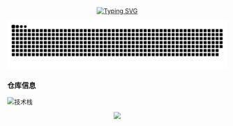 <div align="center">
  <a href="https://github.com/MashiroJ/">
    <img src="https://readme-typing-svg.demolab.com?font=Fira+Code&pause=1000&color=024EF7&width=435&lines=昨日之深渊,今日之浅谈！&center=true&size=27" alt="Typing SVG" />
  </a>
</div>

<p align="center">
  <img src="https://raw.githubusercontent.com/MashiroJ/MashiroJ/refs/heads/output/github-contribution-grid-snake-dark.svg"/>
</p>

### 仓库信息
![技术栈](https://github-readme-stats.vercel.app/api/top-langs/?username=MashiroJ&layout=compact&theme=tokyonight)  

<p align="center">
 <a href="https://github.com/Mashiro2000">
  <img src="https://github-readme-stats.vercel.app/api?username=Mashiro2000&theme=vue&show_icons=true"/>
 </a>
</p>
